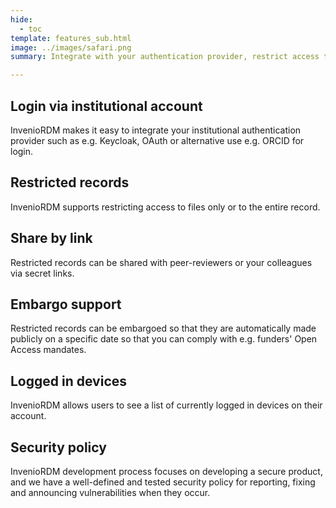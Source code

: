 ```yaml
---
hide:
  - toc
template: features_sub.html
image: ../images/safari.png
summary: Integrate with your authentication provider, restrict access to records or share the by secrets link as just some of the secure features that InvenioRDM supports.

---
```


## Login via institutional account

InvenioRDM makes it easy to integrate your institutional authentication provider such as e.g. Keycloak, OAuth or alternative
use e.g. ORCID for login.

## Restricted records

InvenioRDM supports restricting access to files only or to the entire record.

## Share by link

Restricted records can be shared with peer-reviewers or your colleagues via secret links.

## Embargo support

Restricted records can be embargoed so that they are automatically made publicly on a specific date so that you can comply with e.g. funders' Open Access mandates.

## Logged in devices

InvenioRDM allows users to see a list of currently logged in devices on their account.

## Security policy

InvenioRDM development process focuses on developing a secure product, and we have a well-defined and tested security policy for reporting, fixing and announcing  vulnerabilities when they occur.
